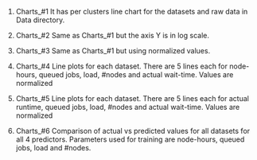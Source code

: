 1. Charts_#1
	It has per clusters line chart for the datasets and raw data in Data directory.

2. Charts_#2
	Same as Charts_#1 but the axis Y is in log scale.

3. Charts_#3
	Same as Charts_#1 but using normalized values.

4. Charts_#4
	Line plots for each dataset. There are 5 lines each for node-hours, queued jobs, load, #nodes and actual wait-time. Values are normalized

5. Charts_#5
	Line plots for each dataset. There are 5 lines each for actual runtime, queued jobs, load, #nodes and actual wait-time. Values are normalized

6. Charts_#6
	Comparison of actual vs predicted values for all datasets for all 4 predictors. Parameters used for training are node-hours, queued jobs, load and #nodes.

